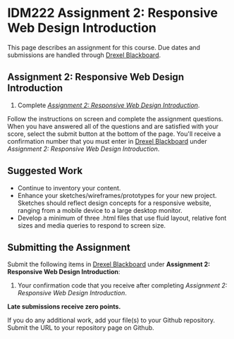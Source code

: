 # IDM222 Assignment 2: Responsive Web Design Introduction

This page describes an assignment for this course. Due dates and submissions are handled through [Drexel Blackboard](https://learn.dcollege.net/).

## Assignment 2: Responsive Web Design Introduction

1. Complete [_Assignment 2: Responsive Web Design Introduction_](http://digm.drexel.edu/crs/IDM222/assignments/screens/assessment_intro.php?assignment=2).

Follow the instructions on screen and complete the assignment questions. When you have answered all of the questions and are satisfied with your score, select the submit button at the bottom of the page. You'll receive a confirmation number that you must enter in [Drexel Blackboard](https://learn.dcollege.net/) under _Assignment 2: Responsive Web Design Introduction_.

## Suggested Work

- Continue to inventory your content.
- Enhance your sketches/wireframes/prototypes for your new project. Sketches should reflect design concepts for a responsive website, ranging from a mobile device to a large desktop monitor.
- Develop a minimum of three .html files that use fluid layout, relative font sizes and media queries to respond to screen size.

## Submitting the Assignment

Submit the following items in [Drexel Blackboard](https://learn.dcollege.net/) under **Assignment 2: Responsive Web Design Introduction**:

1. Your confirmation code that you receive after completing _Assignment 2: Responsive Web Design Introduction_.

**Late submissions receive zero points.**

If you do any additional work, add your file(s) to your Github repository. Submit the URL to your repository page on Github.
